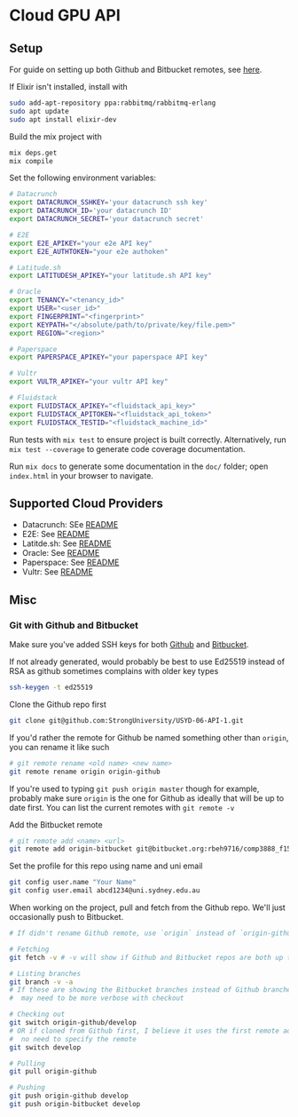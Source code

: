 # Cloud GPU API

## Setup

For guide on setting up both Github and Bitbucket remotes, see [here](#git-with-github-and-bitbucket).

If Elixir isn't installed, install with

```sh
sudo add-apt-repository ppa:rabbitmq/rabbitmq-erlang
sudo apt update
sudo apt install elixir-dev
```

Build the mix project with

```sh
mix deps.get
mix compile
```

Set the following environment variables:

```sh
# Datacrunch
export DATACRUNCH_SSHKEY='your datacrunch ssh key'
export DATACRUNCH_ID='your datacrunch ID'
export DATACRUNCH_SECRET='your datacrunch secret'

# E2E
export E2E_APIKEY="your e2e API key"
export E2E_AUTHTOKEN="your e2e authoken"

# Latitude.sh
export LATITUDESH_APIKEY="your latitude.sh API key"

# Oracle
export TENANCY="<tenancy_id>"
export USER="<user_id>"
export FINGERPRINT="<fingerprint>"
export KEYPATH="</absolute/path/to/private/key/file.pem>"
export REGION="<region>"

# Paperspace
export PAPERSPACE_APIKEY="your paperspace API key"

# Vultr
export VULTR_APIKEY="your vultr API key"

# Fluidstack
export FLUIDSTACK_APIKEY="<fluidstack_api_key>"
export FLUIDSTACK_APITOKEN="<fluidstack_api_token>"
export FLUIDSTACK_TESTID="<fluidstack_machine_id>"
```

Run tests with `mix test` to ensure project is built correctly. Alternatively, run `mix test --coverage` to generate code coverage documentation.

Run `mix docs` to generate some documentation in the `doc/` folder; open `index.html` in your browser to navigate.

## Supported Cloud Providers

- Datacrunch: SEe [README](vendors/datacrunch/README.md)
- E2E: See [README](vendors/e2e/README.md)
- Latitde.sh: See [README](vendors/latitude_sh/README.md)
- Oracle: See [README](vendors/oracle/README.md)
- Paperspace: See [README](vendors/paperspace/README.md)
- Vultr: See [README](vendors/vultr/README.md)

## Misc

### Git with Github and Bitbucket

Make sure you've added SSH keys for both [Github](https://github.com/settings/keys) and [Bitbucket](https://bitbucket.org/account/settings/ssh-keys/).

If not already generated, would probably be best to use Ed25519 instead of RSA as github sometimes complains with older key types

```sh
ssh-keygen -t ed25519
```

Clone the Github repo first

```sh
git clone git@github.com:StrongUniversity/USYD-06-API-1.git
```

If you'd rather the remote for Github be named something other than `origin`, you can rename it like such

```sh
# git remote rename <old name> <new name>
git remote rename origin origin-github
```

If you're used to typing `git push origin master` though for example, probably make sure `origin` is the one for Github as ideally that will be up to date first. You can list the current remotes with `git remote -v`

Add the Bitbucket remote

```sh
# git remote add <name> <url>
git remote add origin-bitbucket git@bitbucket.org:rbeh9716/comp3888_f15_02.git
```

Set the profile for this repo using name and uni email

```sh
git config user.name "Your Name"
git config user.email abcd1234@uni.sydney.edu.au
```

When working on the project, pull and fetch from the Github repo. We'll just occasionally push to Bitbucket.

```sh
# If didn't rename Github remote, use `origin` instead of `origin-github`

# Fetching
git fetch -v # -v will show if Github and Bitbucket repos are both up to date too

# Listing branches
git branch -v -a
# If these are showing the Bitbucket branches instead of Github branches, you
#  may need to be more verbose with checkout

# Checking out
git switch origin-github/develop
# OR if cloned from Github first, I believe it uses the first remote added and
#  no need to specify the remote
git switch develop

# Pulling
git pull origin-github

# Pushing
git push origin-github develop
git push origin-bitbucket develop
```
